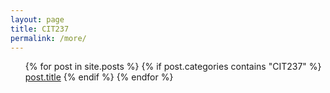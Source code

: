 ```yaml
---
layout: page
title: CIT237
permalink: /more/
---
```


<ul>
{% for post in site.posts %} 
{% if post.categories contains "CIT237" %}
 <a href="#">post.title</a> 
{% endif %}
{% endfor %}
